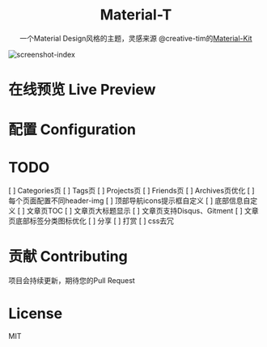 <h1 align="center">Material-T</h1>

<p align="center">一个Material Design风格的主题，灵感来源 @creative-tim的<a href="https://github.com/creativetimofficial/material-kit">Material-Kit</a></p>

![screenshot-index](https://github.com/invom/Material-T/raw/master/screenshot-index.png)


# 在线预览 Live Preview



# 配置 Configuration




# TODO

[ ] Categories页
[ ] Tags页
[ ] Projects页
[ ] Friends页
[ ] Archives页优化
[ ] 每个页面配置不同header-img 
[ ] 顶部导航icons提示框自定义
[ ] 底部信息自定义
[ ] 文章页TOC
[ ] 文章页大标题显示
[ ] 文章页支持Disqus、Gitment
[ ] 文章页底部标签分类图标优化
[ ] 分享
[ ] 打赏
[ ] css去冗

# 贡献 Contributing

项目会持续更新，期待您的Pull Request


# License

MIT
